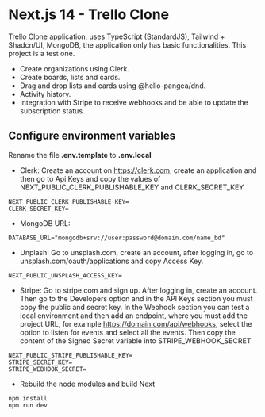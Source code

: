 # Next.js 14 - Trello Clone

Trello Clone application, uses TypeScript (StandardJS), Tailwind + Shadcn/UI, MongoDB, the application only has basic functionalities. This project is a test one.

- Create organizations using Clerk.
- Create boards, lists and cards.
- Drag and drop lists and cards using @hello-pangea/dnd.
- Activity history.
- Integration with Stripe to receive webhooks and be able to update the subscription status.

## Configure environment variables

Rename the file **.env.template** to **.env.local**

- Clerk: Create an account on https://clerk.com, create an application and then go to Api Keys and copy the values of NEXT_PUBLIC_CLERK_PUBLISHABLE_KEY and CLERK_SECRET_KEY

```
NEXT_PUBLIC_CLERK_PUBLISHABLE_KEY=
CLERK_SECRET_KEY=
```

- MongoDB URL:

```
DATABASE_URL="mongodb+srv://user:password@domain.com/name_bd"
```

- Unplash: Go to unsplash.com, create an account, after logging in, go to unsplash.com/oauth/applications and copy Access Key.

```
NEXT_PUBLIC_UNSPLASH_ACCESS_KEY=
```

- Stripe: Go to stripe.com and sign up. After logging in, create an account. Then go to the Developers option and in the API Keys section you must copy the public and secret key. In the Webhook section you can test a local environment and then add an endpoint, where you must add the project URL, for example https://domain.com/api/webhooks, select the option to listen for events and select all the events. Then copy the content of the Signed Secret variable into STRIPE_WEBHOOK_SECRET

```
NEXT_PUBLIC_STRIPE_PUBLISHABLE_KEY=
STRIPE_SECRET_KEY=
STRIPE_WEBHOOK_SECRET=
```

- Rebuild the node modules and build Next

```
npm install
npm run dev
```
